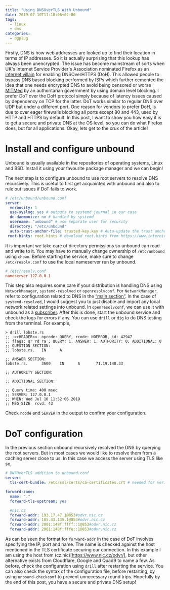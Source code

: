 ```yaml
---
title: "Using DNSOverTLS With Unbound"
date: 2019-07-10T11:18:06+02:00
tags:
  - linux
  - dns
categories:
  - dgplug
---
```

Firstly, DNS is how web addresses are looked up to find their location in terms of IP addresses.
So it is actually surprising that this lookup has always been unencrypted.
The issue has become mainstream of sorts when UK's Internet Service Provider's Association nominated Firefox as an [internet villain](https://techcrunch.com/2019/07/05/isp-group-mozilla-internet-villain-dns-privacy/) for enabling DNSOverHTTPS (DoH).
This allowed people to bypass DNS based blocking performed by ISPs which further cemented the idea that one needs encrypted DNS to avoid being censored or worse [MITMed](https://en.wikipedia.org/wiki/Man-in-the-middle_attack) by an authoritarian government by using domain level blocking.
I prefer DoT over the DoH protocol simply because of latency issues caused by dependency on TCP for the latter.
DoT works similar to regular DNS over UDP but under a different port.
One reason for vendors to prefer DoH, is due to over eager firewalls blocking all ports except 80 and 443, used by HTTP and HTTPS by default.
In this post, I want to show you how easy it is to get a secure and private DNS at the OS level, so you can do what Firefox does, but for all applications.
Okay, lets get to the crux of the article!

# Install and configure unbound
Unbound is usually available in the repositories of operating systems, Linux and BSD.
Install it using your favourite package manager and we can begin!

The next step is to configure unbound to use root servers to resolve DNS recursively.
This is useful to first get acquainted with unbound and also to rule out issues if DoT fails to work.
```yaml
# /etc/unbound/unbound.conf
server:
  verbosity: 1
  use-syslog: yes # outputs to systemd journal in our case
  do-daemonize: no # handled by systemd
  username: "unbound" # use separate user for security
  directory: "/etc/unbound"
  auto-trust-anchor-file: trusted-key.key # Auto-update the trust anchors, used for DNSSEC
 root-hints: root.hints # download root.hints from https://www.internic.net/domain/named.cache
```
It is important we take care of directory permissions so unbound can read and write to it.
You may have to manually change ownership of `/etc/unbound` using `chown`.
Before starting the service, make sure to change `/etc/resolv.conf` to use the local nameserver run by unbound.
```conf
# /etc/resolv.conf
nameserver 127.0.0.1
```
This step also requires some care if your distribution is handling DNS using `NetworkManager`, `systemd-resolved` or `openresolvconf`.
For `NetworkManager`, refer to configuration related to DNS in the [“main section”](https://developer.gnome.org/NetworkManager/stable/NetworkManager.conf.html).
In the case of `systemd-resolved`, I would suggest you to just disable and import any local network related settings into unbound.
In `openresolvconf`, we can use it with unbound as a [subscriber](https://jlk.fjfi.cvut.cz/arch/manpages/man/core/openresolv/resolvconf.conf.5.en#SUBSCRIBER_OPTIONS).
After this is done, start the unbound service and check the logs for errors if any.
You can use `drill` or `dig` to do DNS testing from the terminal. For example,
```
> drill lobste.rs
;; ->>HEADER<<- opcode: QUERY, rcode: NOERROR, id: 42947
;; flags: qr rd ra ; QUERY: 1, ANSWER: 1, AUTHORITY: 0, ADDITIONAL: 0 
;; QUESTION SECTION:
;; lobste.rs.   IN      A

;; ANSWER SECTION:
lobste.rs.      3600    IN      A       71.19.148.33

;; AUTHORITY SECTION:

;; ADDITIONAL SECTION:

;; Query time: 400 msec
;; SERVER: 127.0.0.1
;; WHEN: Wed Jul 10 11:52:06 2019
;; MSG SIZE  rcvd: 43
```
Check `rcode` and `SERVER` in the output to confirm your configuration.

# DoT configuration
In the previous section unbound recursively resolved the DNS by querying the root servers.
But in most cases we would like to resolve them from a caching server close to us.
In this case we access the server using TLS like so,
```yaml
# DNSOverTLS addition to unbound.conf
server:
  tls-cert-bundle: /etc/ssl/certs/ca-certificates.crt # needed for verification of TLS

forward-zone:
  name: "."
  forward-tls-upstream: yes

  #nic.cz
  forward-addr: 193.17.47.1@853#odvr.nic.cz
  forward-addr: 185.43.135.1@853#odvr.nic.cz
  forward-addr: 2001:148f:ffff::1@853#odvr.nic.cz
  forward-addr: 2001:148f:fffe::1@853#odvr.nic.cz
```
As can be seen the format for `forward-addr` in the case of DoT involves specifying the IP, port and name.
The name is checked against the host mentioned in the TLS certificate securing our connection.
In this example I am using the host from (cz.nic)[https://www.nic.cz/odvr/], but other alternative exists from Cloudflare, Google and Quad9 to name a few.
As before, check the configuration using `drill` after restarting the service.
You can also check the syntax of the configuration file, before restarting, by using `unbound-checkconf` to prevent unnecessary round trips.
Hopefully by the end of this post, you have a secure and private DNS setup!
